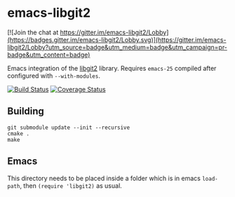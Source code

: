 # emacs-libgit2

[![Join the chat at https://gitter.im/emacs-libgit2/Lobby](https://badges.gitter.im/emacs-libgit2/Lobby.svg)](https://gitter.im/emacs-libgit2/Lobby?utm_source=badge&utm_medium=badge&utm_campaign=pr-badge&utm_content=badge)

Emacs integration of the [libgit2][libgit2-home] library.
Requires `emacs-25` compiled after configured with `--with-modules`.

[![Build Status][travis-badge]][travis-link]
[![Coverage Status][coverage-badge]][coverage-link]

## Building

``` shell
git submodule update --init --recursive
cmake .
make
```

## Emacs
This directory needs to be placed inside a folder which is in emacs
`load-path`, then `(require 'libgit2)` as usual.

[libgit2-home]: https://libgit2.github.com
[travis-badge]: https://travis-ci.org/ksjogo/emacs-libgit2.svg?branch=master
[travis-link]: https://travis-ci.org/ksjogo/emacs-libgit2
[coverage-badge]: https://coveralls.io/repos/github/ksjogo/emacs-libgit2/badge.svg
[coverage-link]: https://coveralls.io/github/ksjogo/emacs-libgit2

